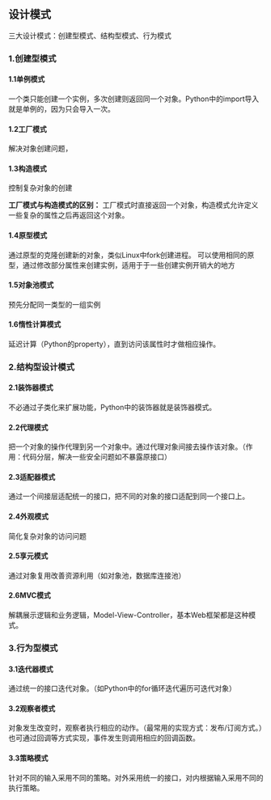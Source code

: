 ## 设计模式

三大设计模式：创建型模式、结构型模式、行为模式

### 1.创建型模式

#### 1.1单例模式
一个类只能创建一个实例，多次创建则返回同一个对象。Python中的import导入就是单例的，因为只会导入一次。

#### 1.2工厂模式
解决对象创建问题，

#### 1.3构造模式
控制复杂对象的创建

**工厂模式与构造模式的区别：**
工厂模式时直接返回一个对象，构造模式允许定义一些复杂的属性之后再返回这个对象。

#### 1.4原型模式
通过原型的克隆创建新的对象，类似Linux中fork创建进程。
可以使用相同的原型，通过修改部分属性来创建实例，适用于于一些创建实例开销大的地方

#### 1.5对象池模式
预先分配同一类型的一组实例

#### 1.6惰性计算模式
延迟计算（Python的property），直到访问该属性时才做相应操作。

### 2.结构型设计模式

#### 2.1装饰器模式
不必通过子类化来扩展功能，Python中的装饰器就是装饰器模式。

#### 2.2代理模式
把一个对象的操作代理到另一个对象中。通过代理对象间接去操作该对象。（作用：代码分层，解决一些安全问题如不暴露原接口）

#### 2.3适配器模式
通过一个间接层适配统一的接口，把不同的对象的接口适配到同一个接口上。

#### 2.4外观模式
简化复杂对象的访问问题

#### 2.5享元模式
通过对象复用改善资源利用（如对象池，数据库连接池）

#### 2.6MVC模式
解耦展示逻辑和业务逻辑，Model-View-Controller，基本Web框架都是这种模式。

### 3.行为型模式

#### 3.1迭代器模式
通过统一的接口迭代对象。（如Python中的for循环迭代遍历可迭代对象）

#### 3.2观察者模式
对象发生改变时，观察者执行相应的动作。（最常用的实现方式：发布/订阅方式。）也可通过回调等方式实现，事件发生则调用相应的回调函数。

#### 3.3策略模式
针对不同的输入采用不同的策略。对外采用统一的接口，对内根据输入采用不同的执行策略。